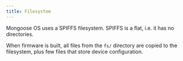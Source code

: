 ```yaml
---
title: Filesystem
---
```


Mongoose OS uses a SPIFFS filesystem.
SPIFFS is a flat, i.e. it has no directories.

When firmware is built, all files from the `fs/` directory are copied
to the filesystem, plus few files that store device configuration.
